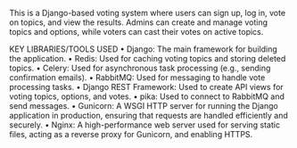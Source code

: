 This is a Django-based voting system where users can sign up, log in, vote on topics, and view the
results. Admins can create and manage voting topics and options, while voters can cast their votes
on active topics.

KEY LIBRARIES/TOOLS USED
• Django: The main framework for building the application.
• Redis: Used for caching voting topics and storing deleted topics.
• Celery: Used for asynchronous task processing (e.g., sending confirmation emails).
• RabbitMQ: Used for messaging to handle vote processing tasks.
• Django REST Framework: Used to create API views for voting topics, options, and votes.
• pika: Used to connect to RabbitMQ and send messages.
• Gunicorn: A WSGI HTTP server for running the Django application in production, ensuring that
requests are handled efficiently and securely.
• Nginx: A high-performance web server used for serving static files, acting as a reverse proxy for
Gunicorn, and enabling HTTPS.
